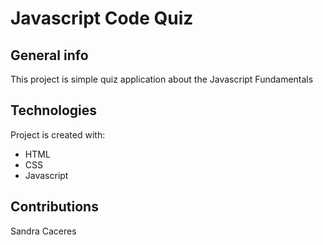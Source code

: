 # Javascript Code Quiz

## General info
This project is simple quiz application about the Javascript Fundamentals
	
## Technologies
Project is created with:
* HTML
* CSS
* Javascript

## Contributions
Sandra Caceres
